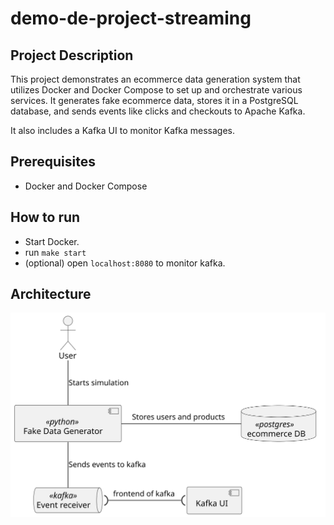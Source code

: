# demo-de-project-streaming

## Project Description
This project demonstrates an ecommerce data generation system that utilizes Docker and Docker Compose to set up and orchestrate various services. It generates fake ecommerce data, stores it in a PostgreSQL database, and sends events like clicks and checkouts to Apache Kafka.

It also includes a Kafka UI to monitor Kafka messages.

## Prerequisites
- Docker and Docker Compose

## How to run
- Start Docker.
- run `make start`
- (optional) open `localhost:8080` to monitor kafka.
## Architecture
![Diagram](./images/plantuml.svg)
